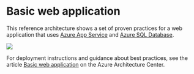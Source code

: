 # Basic web application

This reference architecture shows a set of proven practices for a web application that uses [Azure App Service](https://azure.microsoft.com/documentation/services/app-service/) and [Azure SQL Database](https://azure.microsoft.com/documentation/services/sql-database/).

![](https://docs.microsoft.com/azure/architecture/reference-architectures/app-service-web-app/images/basic-web-app.png)

For deployment instructions and guidance about best practices, see the article [Basic web application](https://docs.microsoft.com/azure/architecture/reference-architectures/app-service-web-app/basic-web-app) on the Azure Architecture Center.
